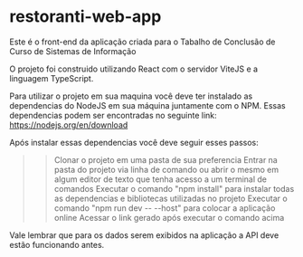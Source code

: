 # restoranti-web-app

Este é o front-end da aplicação criada para o Tabalho de Conclusão de Curso de Sistemas de Informação

O projeto foi construido utilizando React com o servidor ViteJS e a linguagem TypeScript.

Para utilizar o projeto em sua maquina você deve ter instalado as dependencias do NodeJS em sua máquina juntamente com o NPM.
Essas dependencias podem ser encontradas no seguinte link: https://nodejs.org/en/download

Após instalar essas dependencias você deve seguir esses passos:
>> Clonar o projeto em uma pasta de sua preferencia
>> Entrar na pasta do projeto via linha de comando ou abrir o mesmo em algum editor de texto que tenha acesso a um terminal de comandos
>> Executar o comando "npm install" para instalar todas as dependencias e bibliotecas utilizadas no projeto
>> Executar o comando "npm run dev -- --host" para colocar a aplicação online
>> Acessar o link gerado após executar o comando acima

Vale lembrar que para os dados serem exibidos na aplicação a API deve estão funcionando antes.
